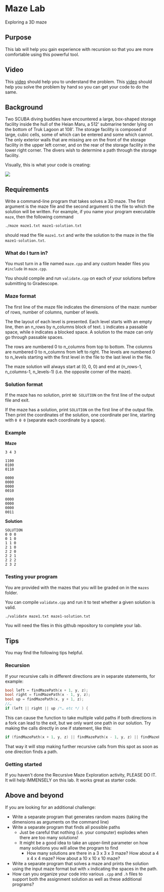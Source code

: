 # Maze Lab
Exploring a 3D maze

## Purpose
This lab will help you gain experience with recursion so that you are more comfortable using this powerful tool.

## Video
This 
[video](https://youtu.be/IzNTe-8Vw14) 
should help you to understand the problem.
This
[video](https://youtu.be/T2o5vfLv9fA) 
should help you solve the problem by hand so you can get your code to do the same.


## Background
Two SCUBA diving buddies have encountered a large, box-shaped storage facility inside the hull of the Heian Maru, a 512' submarine tender lying on the bottom of Truk Lagoon at 108'. The storage facility is composed of large, cubic cells, some of which can be entered and some which cannot. The only exterior walls that are missing are on the front of the storage facility in the upper left corner, and on the rear of the storage facility in the lower right corner. The divers wish to determine a path through the storage facility.

Visually, this is what your code is creating:
  
![](https://mjcleme.github.io/3DMaze.JPG)

## Requirements

Write a command-line program that takes solves a 3D maze. The first argument is the maze file and the second argument is the file to which the solution will be written. For example, if you name your program executable `maze`, then the following command

```bash
./maze maze1.txt maze1-solution.txt
```

should read the file `maze1.txt` and write the solution to the maze in the file `maze1-solution.txt`.

### What do I turn in?

You must turn in a file named `maze.cpp` and any custom header files you `#include` in `maze.cpp`.

You should compile and run `validate.cpp` on each of your solutions before submitting to Gradescope.

### Maze format

The first line of the maze file indicates the dimensions of the maze: number of rows, number of columns, number of levels.

The the layout of each level is presented. Each level starts with an empty line, then an n_rows by n_columns block of text. `1` indicates a passable space, while `0` indicates a blocked space. A solution to the maze can only go through passable spaces. 

The rows are numbered 0 to n_columns from top to bottom. The columns are numbered 0 to n_columns from left to right. The levels are numbered 0 to n_levels starting with the first level in the file to the last level in the file. 

The maze solution will always start at (0, 0, 0) and end at (n_rows-1, n_columns-1, n_levels-1) (i.e. the opposite corner of the maze). 

### Solution format

If the maze has no solution, print `NO SOLUTION` on the first line of the output file and exit.

If the maze has a solution, print `SOLUTION` on the first line of the output file. Then print the coordinates of the solution, one coordinate per line, starting with `0 0 0` (separate each coordinate by a space).

### Example

**Maze**

```
3 4 3

1100
0100
0110

0000
0000
0000
0010

0000
0000
0000
0011
```

**Solution**

```
SOLUTION
0 0 0
0 1 0
1 1 0
2 1 0
2 2 0
2 2 1
2 2 2
2 3 2
```

### Testing your program

You are provided with the mazes that you will be graded on in the `mazes` folder.

You can compile `validate.cpp` and run it to test whether a given solution is valid.

```bash
./validate maze1.txt maze1-solution.txt
```

You will need the files in this github repository to complete your lab.

## Tips

You may find the following tips helpful.
  
### Recursion

If your recursive calls in different directions are in separate statements, for example:

```c++
bool left = findMazePath(x + 1, y, z);
bool right = findMazePath(x - 1, y, z);
bool up = findMazePath(x, y + 1, z);
//…
if (left || right || up /*… etc */ ) {
```

This can cause the function to take multiple valid paths if both directions in a fork can lead to the exit, but we only want one path in our solution. Try making the calls directly in one if statement, like this:

```c++
if (findMazePath(x + 1, y, z) || findMazePath(x - 1, y, z) || findMazePath(x, y + 1, z) /*… etc */ ) {
```

That way it will stop making further recursive calls from this spot as soon as one direction finds a path.

### Getting started

If you haven't done the Recursive Maze Exploration activity, PLEASE DO IT. It will help IMMENSELY on this lab. It works great as starter code.

## Above and beyond

If you are looking for an additional challenge:

- Write a separate program that generates random mazes (taking the dimensions as arguments on the command line)
- Write a separate program that finds all possible paths
  - Just be careful that nothing (i.e. your computer) explodes when there are too many solutions!
  - It might be a good idea to take an upper-limit parameter on how many solutions you will allow the program to find
    - How many solutions are there in a 3 x 3 x 3 maze? How about a 4 x 4 x 4 maze? How about a 10 x 10 x 10 maze?
- Write a separate program that solves a maze and prints the solution using the input maze format but with `x` indicating the spaces in the path.
- How can you organize your code into various `.cpp` and `.h` files to support both the assignment solution as well as these additional programs?
